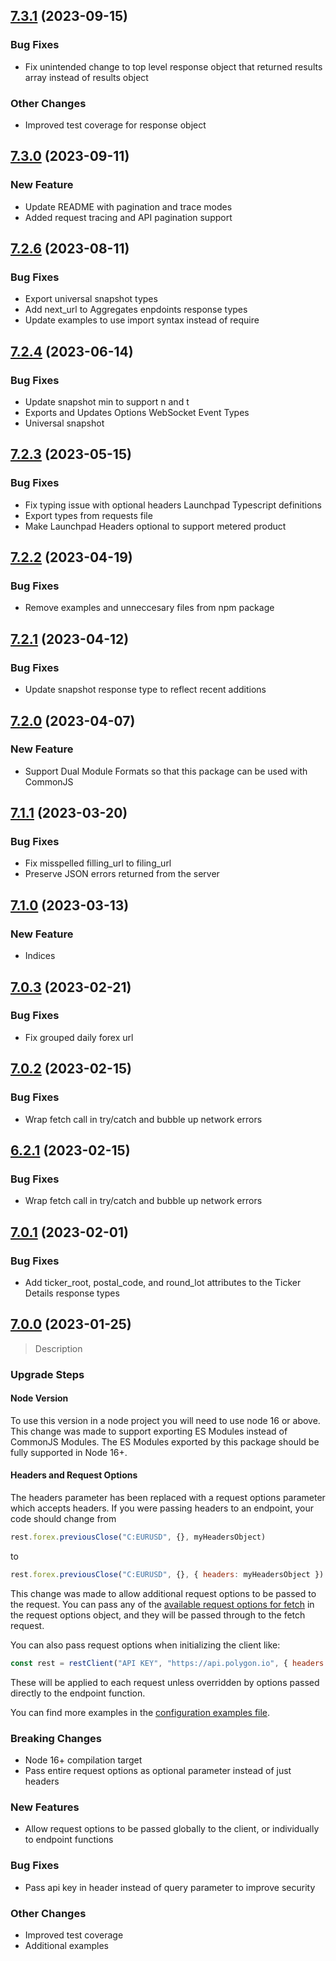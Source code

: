 ## [7.3.1](https://github.com/polygon-io/client-js/compare/v7.3.0...v7.3.1) (2023-09-15)
### Bug Fixes
* Fix unintended change to top level response object that returned results array instead of results object

### Other Changes
* Improved test coverage for response object

## [7.3.0](https://github.com/polygon-io/client-js/compare/v7.2.6...v7.3.0) (2023-09-11)
### New Feature
* Update README with pagination and trace modes
* Added request tracing and API pagination support

## [7.2.6](https://github.com/polygon-io/client-js/compare/v7.2.5...v7.2.6) (2023-08-11)
### Bug Fixes
* Export universal snapshot types
* Add next_url to Aggregates enpdoints response types
* Update examples to use import syntax instead of require

## [7.2.4](https://github.com/polygon-io/client-js/compare/v7.2.3...v7.2.4) (2023-06-14)
### Bug Fixes
* Update snapshot min to support n and t
* Exports and Updates Options WebSocket Event Types
* Universal snapshot

## [7.2.3](https://github.com/polygon-io/client-js/compare/v7.2.2...v7.2.3) (2023-05-15)
### Bug Fixes
* Fix typing issue with optional headers Launchpad Typescript definitions
* Export types from requests file
* Make Launchpad Headers optional to support metered product

## [7.2.2](https://github.com/polygon-io/client-js/compare/v7.2.1...v7.2.2) (2023-04-19)
### Bug Fixes
* Remove examples and unneccesary files from npm package

## [7.2.1](https://github.com/polygon-io/client-js/compare/v7.2.0...v7.2.1) (2023-04-12)
### Bug Fixes
* Update snapshot response type to reflect recent additions

## [7.2.0](https://github.com/polygon-io/client-js/compare/v7.1.1...v7.2.0) (2023-04-07)
### New Feature
* Support Dual Module Formats so that this package can be used with CommonJS 

## [7.1.1](https://github.com/polygon-io/client-js/v7.0.1...v7.1.1) (2023-03-20)

### Bug Fixes
* Fix misspelled filling_url to filing_url
* Preserve JSON errors returned from the server

## [7.1.0](https://github.com/polygon-io/client-js/compare/v7.0.3...v7.1.0) (2023-03-13)
### New Feature
* Indices

## [7.0.3](https://github.com/polygon-io/client-js/v7.0.2...v7.0.3) (2023-02-21)

### Bug Fixes
* Fix grouped daily forex url

## [7.0.2](https://github.com/polygon-io/client-js/v7.0.1...v7.0.2) (2023-02-15)

### Bug Fixes
* Wrap fetch call in try/catch and bubble up network errors

## [6.2.1](https://github.com/polygon-io/client-js/v6.2.0...v6.2.1) (2023-02-15)

### Bug Fixes
* Wrap fetch call in try/catch and bubble up network errors

## [7.0.1](https://github.com/polygon-io/client-js/v7.0.0...v7.0.1) (2023-02-01)

### Bug Fixes
* Add ticker_root, postal_code, and round_lot attributes to the Ticker Details response types


## [7.0.0](https://github.com/polygon-io/client-js/v6.2.0...v7.0.0) (2023-01-25)

> Description

### Upgrade Steps

#### Node Version
To use this version in a node project you will need to use node 16 or above. This change was made to support exporting ES Modules instead of CommonJS Modules. The ES Modules exported by this package should be fully supported in Node 16+.

#### Headers and Request Options
The headers parameter has been replaced with a request options parameter which accepts headers. If you were passing headers to an endpoint, your code should change from

```javascript
rest.forex.previousClose("C:EURUSD", {}, myHeadersObject)
```

to

```javascript
rest.forex.previousClose("C:EURUSD", {}, { headers: myHeadersObject })
```

This change was made to allow additional request options to be passed to the request. You can pass any of the [available request options for fetch](https://developer.mozilla.org/en-US/docs/Web/API/Fetch_API/Using_Fetch#supplying_request_options) in the request options object, and they will be passed through to the fetch request.

You can also pass request options when initializing the client like:

```javascript
const rest = restClient("API KEY", "https://api.polygon.io", { headers: myHeaders });
```

These will be applied to each request unless overridden by options passed directly to the endpoint function.

You can find more examples in the [configuration examples file](./examples/rest/configuration.js).

### Breaking Changes
* Node 16+ compilation target
* Pass entire request options as optional parameter instead of just headers

### New Features
* Allow request options to be passed globally to the client, or individually to endpoint functions

### Bug Fixes
* Pass api key in header instead of query parameter to improve security

### Other Changes
* Improved test coverage
* Additional examples